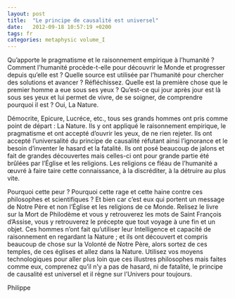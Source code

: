 ```yaml
---
layout: post
title:  "Le principe de causalité est universel"
date:   2012-09-18 10:57:19 +0200
tags: fr
categories: metaphysic volume_I
---
```

Qu’apporte le pragmatisme et le raisonnement empirique à l’humanité ? Comment l’humanité procède-t-elle pour découvrir le Monde et progresser depuis qu’elle est ? Quelle source est utilisée par l’humanité pour chercher des solutions et avancer ? Réfléchissez. Quelle est la première chose que le premier homme a eue sous ses yeux ? Qu’est-ce qui jour après jour est là sous ses yeux et lui permet de vivre, de se soigner, de comprendre pourquoi il est ? Oui, La Nature.

Démocrite, Epicure, Lucréce, etc., tous ses grands hommes ont pris comme point de départ : La Nature. Ils y ont appliqué le raisonnement empirique, le pragmatisme et ont accepté d’ouvrir les yeux, de ne rien rejeter. Ils ont accepté l’universalité du principe de causalité réfutant ainsi l’ignorance et le besoin d’inventer le hasard et la fatalité. Ils ont posé beaucoup de jalons et fait de grandes découvertes mais celles-ci ont pour grande partie été brûlées par l’Église et les religions. Les religions ce fléau de l’humanité a œuvré à faire taire cette connaissance, à la discréditer, à la détruire au plus vite.

Pourquoi cette peur ? Pourquoi cette rage et cette haine contre ces philosophes et scientifiques ? Et bien car c’est eux qui portent un message de Notre Père et non l’Église et les religions de ce Monde. Relisez le livre sur la Mort de Philodème et vous y retrouverez les mots de Saint François d’Assise, vous y retrouverez le précepte que tout voyage à une fin et un objet. Ces hommes n’ont fait qu’utiliser leur Intelligence et capacité de raisonnement en regardant la Nature ; et ils ont découvert et compris beaucoup de chose sur la Volonté de Notre Père, alors sortez de ces temples, de ces églises et allez dans la Nature. Utilisez vos moyens technologiques pour aller plus loin que ces illustres philosophes mais faites comme eux, comprenez qu’il n’y a pas de hasard, ni de fatalité, le principe de causalité est universel et il règne sur l’Univers pour toujours.

Philippe


<!-- 
Ce(tte) œuvre est mise à disposition selon les termes de la Licence Creative Commons Attribution - Pas d’Utilisation Commerciale 4.0 International.
-->